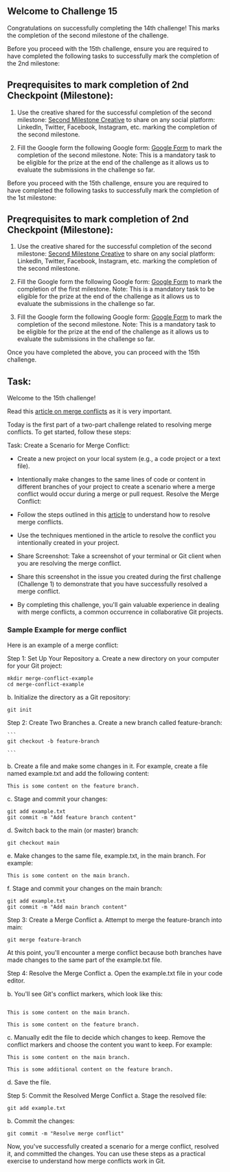 ## Welcome to Challenge 15

Congratulations on successfully completing the 14th challenge! This marks the completion of the second milestone of the challenge.


Before you proceed with the 15th challenge, ensure you are required to have completed the following tasks to successfully mark the completion of the 2nd milestone: 

## Preqrequisites to mark completion of 2nd Checkpoint (Milestone):

1. Use the creative shared for the successful completion of the second milestone: [Second Milestone Creative](https://github-production-user-asset-6210df.s3.amazonaws.com/129844674/268165917-34df9c63-be61-4ffc-af43-264703f89f0a.jpg) to share on any social platform: LinkedIn, Twitter, Facebook, Instagram, etc. marking the completion of the second milestone.

2. Fill the Google form the following Google form: [Google Form](https://forms.gle/JnzBURSEjRejEgw4A) to mark the completion of the second milestone. Note: This is a mandatory task to be eligible for the prize at the end of the challenge as it allows us to evaluate the submissions in the challenge so far.

Before you proceed with the 15th challenge, ensure you are required to have completed the following tasks to successfully mark the completion of the 1st milestone: 

## Preqrequisites to mark completion of 2nd Checkpoint (Milestone):

1. Use the creative shared for the successful completion of the second milestone: [Second Milestone Creative](https://github-production-user-asset-6210df.s3.amazonaws.com/129844674/268165917-34df9c63-be61-4ffc-af43-264703f89f0a.jpg) to share on any social platform: LinkedIn, Twitter, Facebook, Instagram, etc. marking the completion of the second milestone.


2. Fill the Google form the following Google form: [Google Form](https://forms.gle/JnzBURSEjRejEgw4A) to mark the completion of the first milestone. Note: This is a mandatory task to be eligible for the prize at the end of the challenge as it allows us to evaluate the submissions in the challenge so far.

2. Fill the Google form the following Google form: [Google Form](https://forms.gle/JnzBURSEjRejEgw4A) to mark the completion of the second milestone. Note: This is a mandatory task to be eligible for the prize at the end of the challenge as it allows us to evaluate the submissions in the challenge so far.



Once you have completed the above, you can proceed with the 15th challenge.


## Task: 
Welcome to the 15th challenge! 

Read this [article on merge conflicts](https://www.atlassian.com/git/tutorials/using-branches/merge-conflicts) as it is very important. 

Today is the first part of a two-part challenge related to resolving merge conflicts. To get started, follow these steps:

Task:
Create a Scenario for Merge Conflict:

- Create a new project on your local system (e.g., a code project or a text file).

- Intentionally make changes to the same lines of code or content in different branches of your project to create a scenario where a merge conflict would occur during a merge or pull request.
Resolve the Merge Conflict:

- Follow the steps outlined in this [article](https://www.atlassian.com/git/tutorials/using-branches/merge-conflicts) to understand how to resolve merge conflicts.

- Use the techniques mentioned in the article to resolve the conflict you intentionally created in your project.

- Share Screenshot: Take a screenshot of your terminal or Git client when you are resolving the merge conflict. 

- Share this screenshot in the issue you created during the first challenge (Challenge 1) to demonstrate that you have successfully resolved a merge conflict.


- By completing this challenge, you'll gain valuable experience in dealing with merge conflicts, a common occurrence in collaborative Git projects.



### Sample Example for merge conflict
Here is an example of a merge conflict:


Step 1: Set Up Your Repository
a. Create a new directory on your computer for your Git project:

```
mkdir merge-conflict-example
cd merge-conflict-example
```

b. Initialize the directory as a Git repository:

```
git init
```

Step 2: Create Two Branches
a. Create a new branch called feature-branch:
    
    ``` 
    git checkout -b feature-branch

    ```
b. Create a file and make some changes in it. For example, create a file named example.txt and add the following content:

```
This is some content on the feature branch.
```

c. Stage and commit your changes:

```
git add example.txt
git commit -m "Add feature branch content"

```
d. Switch back to the main (or master) branch:

```
git checkout main
```
e. Make changes to the same file, example.txt, in the main branch. For example:

```
This is some content on the main branch.
```

f. Stage and commit your changes on the main branch:
```
git add example.txt
git commit -m "Add main branch content"
```

Step 3: Create a Merge Conflict
a. Attempt to merge the feature-branch into main:

```
git merge feature-branch
```

At this point, you'll encounter a merge conflict because both branches have made changes to the same part of the example.txt file.


Step 4: Resolve the Merge Conflict
a. Open the example.txt file in your code editor.

b. You'll see Git's conflict markers, which look like this:

```

This is some content on the main branch.

This is some content on the feature branch.

```

c. Manually edit the file to decide which changes to keep. Remove the conflict markers and choose the content you want to keep. For example:

```
This is some content on the main branch.

This is some additional content on the feature branch.
```

d. Save the file.


Step 5: Commit the Resolved Merge Conflict
a. Stage the resolved file:

```
git add example.txt
```

b. Commit the changes:

```
git commit -m "Resolve merge conflict"
```

Now, you've successfully created a scenario for a merge conflict, resolved it, and committed the changes. You can use these steps as a practical exercise to understand how merge conflicts work in Git.






